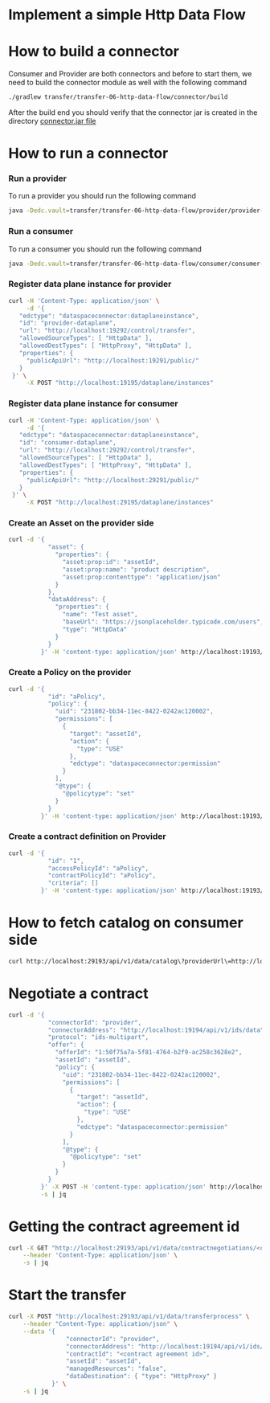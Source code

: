 # Implement a simple Http Data Flow

# How to build a connector
Consumer and Provider are both connectors and before to start them, we need to
build the connector module as well with the following command
```bash
./gradlew transfer/transfer-06-http-data-flow/connector/build
```

After the build end you should verify that the connector jar is created in the directory
[connector.jar file](./transfer/transfer-06-http-data-flow/connector/build/libs/connector.jar)

# How to run a connector

### Run a provider
To run a provider you should run the following command

```bash
java -Dedc.vault=transfer/transfer-06-http-data-flow/provider/provider-vault.properties -Dedc.keystore=transfer/transfer-06-http-data-flow/certs/cert.pfx -Dedc.keystore.password=123456 -Dedc.fs.config=transfer/transfer-06-http-data-flow/provider/provider-configuration.properties -jar transfer/transfer-06-http-data-flow/connector/build/libs/connector.jar
```

### Run a consumer
To run a consumer you should run the following command

```bash
java -Dedc.vault=transfer/transfer-06-http-data-flow/consumer/consumer-vault.properties -Dedc.keystore=transfer/transfer-06-http-data-flow/certs/cert.pfx -Dedc.keystore.password=123456 -Dedc.fs.config=transfer/transfer-06-http-data-flow/consumer/consumer-configuration.properties -jar transfer/transfer-06-http-data-flow/connector/build/libs/connector.jar

```

### Register data plane instance for provider
```bash
curl -H 'Content-Type: application/json' \
     -d '{
   "edctype": "dataspaceconnector:dataplaneinstance",
   "id": "provider-dataplane",
   "url": "http://localhost:19292/control/transfer",
   "allowedSourceTypes": [ "HttpData" ],
   "allowedDestTypes": [ "HttpProxy", "HttpData" ],
   "properties": {
     "publicApiUrl": "http://localhost:19291/public/"
   }
 }' \
     -X POST "http://localhost:19195/dataplane/instances"
```

### Register data plane instance for consumer
```bash
curl -H 'Content-Type: application/json' \
     -d '{
   "edctype": "dataspaceconnector:dataplaneinstance",
   "id": "consumer-dataplane",
   "url": "http://localhost:29292/control/transfer",
   "allowedSourceTypes": [ "HttpData" ],
   "allowedDestTypes": [ "HttpProxy", "HttpData" ],
   "properties": {
     "publicApiUrl": "http://localhost:29291/public/"
   }
 }' \
     -X POST "http://localhost:29195/dataplane/instances"
```

### Create an Asset on the provider side
```bash
curl -d '{
           "asset": {
             "properties": {
               "asset:prop:id": "assetId",
               "asset:prop:name": "product description",
               "asset:prop:contenttype": "application/json"
             }
           },
           "dataAddress": {
             "properties": {
               "name": "Test asset",
               "baseUrl": "https://jsonplaceholder.typicode.com/users",
               "type": "HttpData"
             }
           }
         }' -H 'content-type: application/json' http://localhost:19193/api/v1/data/assets
```

### Create a Policy on the provider 
```bash
curl -d '{
           "id": "aPolicy",
           "policy": {
             "uid": "231802-bb34-11ec-8422-0242ac120002",
             "permissions": [
               {
                 "target": "assetId",
                 "action": {
                   "type": "USE"
                 },
                 "edctype": "dataspaceconnector:permission"
               }
             ],
             "@type": {
               "@policytype": "set"
             }
           }
         }' -H 'content-type: application/json' http://localhost:19193/api/v1/data/policydefinitions
```

### Create a contract definition on Provider
```bash
curl -d '{
           "id": "1",
           "accessPolicyId": "aPolicy",
           "contractPolicyId": "aPolicy",
           "criteria": []
         }' -H 'content-type: application/json' http://localhost:19193/api/v1/data/contractdefinitions
```

# How to fetch catalog on consumer side
```bash
curl http://localhost:29193/api/v1/data/catalog\?providerUrl\=http://localhost:19194/api/v1/ids/data
```

# Negotiate a contract
```bash
curl -d '{
           "connectorId": "provider",
           "connectorAddress": "http://localhost:19194/api/v1/ids/data",
           "protocol": "ids-multipart",
           "offer": {
             "offerId": "1:50f75a7a-5f81-4764-b2f9-ac258c3628e2",
             "assetId": "assetId",
             "policy": {
               "uid": "231802-bb34-11ec-8422-0242ac120002",
               "permissions": [
                 {
                   "target": "assetId",
                   "action": {
                     "type": "USE"
                   },
                   "edctype": "dataspaceconnector:permission"
                 }
               ],
               "@type": {
                 "@policytype": "set"
               }
             }
           }
         }' -X POST -H 'content-type: application/json' http://localhost:29193/api/v1/data/contractnegotiations \
         -s | jq
```
# Getting the contract agreement id
```bash
curl -X GET "http://localhost:29193/api/v1/data/contractnegotiations/<contract negotiation id, returned by the negotiation call>" \
    --header 'Content-Type: application/json' \
    -s | jq
```

# Start the transfer
```bash
curl -X POST "http://localhost:29193/api/v1/data/transferprocess" \
    --header "Content-Type: application/json" \
    --data '{
                "connectorId": "provider",
                "connectorAddress": "http://localhost:19194/api/v1/ids/data",
                "contractId": "<contract agreement id>",
                "assetId": "assetId",
                "managedResources": "false",
                "dataDestination": { "type": "HttpProxy" }
            }' \
    -s | jq
```